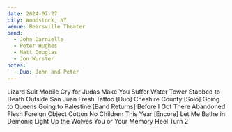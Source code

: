 ```yaml
---
date: 2024-07-27
city: Woodstock, NY
venue: Bearsville Theater
band:
  - John Darnielle
  - Peter Hughes
  - Matt Douglas
  - Jon Wurster
notes:
  - Duo: John and Peter
---
```

Lizard Suit
Mobile
Cry for Judas
Make You Suffer
Water Tower
Stabbed to Death Outside San Juan
Fresh Tattoo
[Duo]
Cheshire County
[Solo]
Going to Queens
Going to Palestine
[Band Returns]
Before I Got There
Abandoned Flesh
Foreign Object
Cotton
No Children
This Year
[Encore]
Let Me Bathe in Demonic Light
Up the Wolves
You or Your Memory
Heel Turn 2
